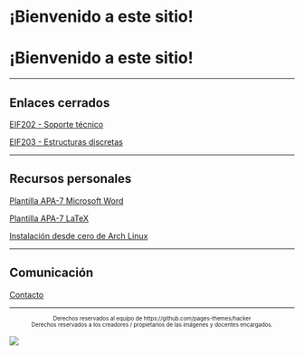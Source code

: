 # ¡Bienvenido a este sitio!

# ¡Bienvenido a este sitio!

***

## Enlaces cerrados

[EIF202 - Soporte técnico](eif202/portadaeif202.md)

[EIF203 - Estructuras discretas](eif203/portadaeif203.md)

***

## Recursos personales

[Plantilla APA-7 Microsoft Word](plantillas/plantillaword.md)

[Plantilla APA-7 LaTeX](plantillas/plantillalatex.md)

[Instalación desde cero de Arch Linux](plantillas/arch.md)

***

## Comunicación

[Contacto](/contacto.md)

***

<!---
<center><sub><sup>Esta página web fue creada con fines académicos, y de acceso personal. De ninguna manera representa o vincula oficialmente a alguna institución.</sup></sub></center>

<center><sub><sup>Su dominio es financiado, y es propiedad del autor, por lo que los contenidos publicados se distribuyen bajo las licencias que este determine, y se respetan los derechos de los autores originales.</sup></sub></center>

<center><sub><sup>En caso contrario de ser especificado, el contenido publicado no necesariamente tiene validez académica, y el autor no se hace responsable en ningún caso del uso que se le dé.</sup></sub></center>

<center><sub><sup>Al usar, copiar o distribuir este proyecto o sus contenidos, usted acepta los términos anteriormente expuestos.</sup></sub></center>
-->

<center><sub><sup>Derechos reservados al equipo de https://github.com/pages-themes/hacker</sup></sub></center>

<center><sub><sup>Derechos reservados a los creadores / propietarios de las imágenes y docentes encargados.</sup></sub></center>

![](https://img.shields.io/badge/License-CC\_BY--SA\_4.0-lightgrey.svg)